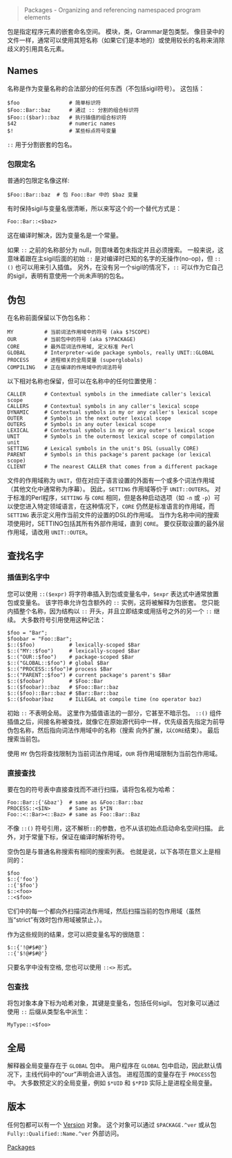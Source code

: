 > Packages - Organizing and referencing namespaced program elements

包是指定程序元素的嵌套命名空间。 模块，类，Grammar是包类型。 像目录中的文件一样，通常可以使用其短名称（如果它们是本地的）或使用较长的名称来消除歧义的引用具名元素。


## Names

名称是作为变量名称的合法部分的任何东西（不包括sigil符号）。 这包括：

```perl6
$foo                # 简单标识符
$Foo::Bar::baz      # 通过 :: 分割的组合标识符
$Foo::($bar)::baz   # 执行插值的组合标识符
$42                 # numeric names
$!                  # 某些标点符号变量
```

`::` 用于分割嵌套的包名。

### 包限定名

普通的包限定名像这样:

```perl6
$Foo::Bar::baz  # 包 Foo::Bar 中的 $baz 变量
```

有时保持sigil与变量名很清晰，所以来写这个的一个替代方式是：

```perl6
Foo::Bar::<$baz>
```

这在编译时解决，因为变量名是一个常量。

如果 `::` 之前的名称部分为 null，则意味着包未指定并且必须搜索。 一般来说，这意味着跟在主sigil后面的初始 `::` 是对编译时已知的名字的无操作(no-op)，但 `::()` 也可以用来引入插值。 另外，在没有另一个sigil的情况下，`::` 可以作为它自己的sigil，表明有意使用一个尚未声明的包名。

## 伪包

在名称前面保留以下伪包名称：

```perl6
MY          # 当前词法作用域中的符号 (aka $?SCOPE)
OUR         # 当前包中的符号 (aka $?PACKAGE)
CORE        # 最外层词法作用域, 定义标准 Perl
GLOBAL      # Interpreter-wide package symbols, really UNIT::GLOBAL
PROCESS     # 进程相关的全局变量 (superglobals)
COMPILING   # 正在编译的作用域中的词法符号
```

以下相对名称也保留，但可以在名称中的任何位置使用：

```perl6
CALLER      # Contextual symbols in the immediate caller's lexical scope
CALLERS     # Contextual symbols in any caller's lexical scope
DYNAMIC     # Contextual symbols in my or any caller's lexical scope
OUTER       # Symbols in the next outer lexical scope
OUTERS      # Symbols in any outer lexical scope
LEXICAL     # Contextual symbols in my or any outer's lexical scope
UNIT        # Symbols in the outermost lexical scope of compilation unit
SETTING     # Lexical symbols in the unit's DSL (usually CORE)
PARENT      # Symbols in this package's parent package (or lexical scope)
CLIENT      # The nearest CALLER that comes from a different package
```

文件的作用域称为 `UNIT`，但在对应于语言设置的外面有一个或多个词法作用域（其他文化中通常称为序幕）。 因此，`SETTING` 作用域等价于 `UNIT::OUTERS`。 对于标准的Perl程序，`SETTING` 与 `CORE` 相同，但是各种启动选项（如 `-n` 或 `-p`）可以使您进入特定领域语言，在这种情况下，`CORE` 仍然是标准语言的作用域，而 `SETTING` 表示定义用作当前文件的设置的DSL的作用域。 当作为名称中间的搜索项使用时，SETTING包括其所有外部作用域，直到 `CORE`。 要仅获取设置的最外层作用域，请改用 `UNIT::OUTER`。


## 查找名字

### 插值到名字中

您可以使用 `::($expr)` 将字符串插入到包或变量名中，`$expr` 表达式中通常放置包或变量名。 该字符串允许包含额外的 `::` 实例，这将被解释为包嵌套。 您只能内插整个名称，因为结构以 `::` 开头，并且立即结束或用括号之外的另一个 `::` 继续。 大多数符号引用使用这种记法：

```perl6
$foo = "Bar";
$foobar = "Foo::Bar";
$::($foo)           # lexically-scoped $Bar
$::("MY::$foo")     # lexically-scoped $Bar
$::("OUR::$foo")    # package-scoped $Bar
$::("GLOBAL::$foo") # global $Bar
$::("PROCESS::$foo")# process $Bar
$::("PARENT::$foo") # current package's parent's $Bar
$::($foobar)        # $Foo::Bar
$::($foobar)::baz   # $Foo::Bar::baz
$::($foo)::Bar::baz # $Bar::Bar::baz
$::($foobar)baz     # ILLEGAL at compile time (no operator baz)
```

初始 `::` 不表明全局。 这里作为插值语法的一部分，它甚至不暗示包。 `::()` 组件插值之后，间接名称被查找，就像它在原始源代码中一样，优先级首先指定为前导伪包名称，然后指向词法作用域中的名称（搜索 向外扩展，以`CORE`结束）。 最后搜索当前包。

使用 `MY` 伪包将查找限制为当前词法作用域，`OUR` 将作用域限制为当前包作用域。


### 直接查找

要在包的符号表中直接查找而不进行扫描，请将包名视为哈希：

```perl6
Foo::Bar::{'&baz'}  # same as &Foo::Bar::baz
PROCESS::<$IN>      # Same as $*IN
Foo::<::Bar><::Baz> # same as Foo::Bar::Baz
```

不像 `::()` 符号引用，这不解析`::`的参数，也不从该初始点启动命名空间扫描。 此外，对于常量下标，保证在编译时解析符号。

空伪包是与普通名称搜索有相同的搜索列表。 也就是说，以下各项在意义上是相同的：

```perl6
$foo
$::{'foo'}
::{'$foo'}
$::<foo>
::<$foo>
```

它们中的每一个都向外扫描词法作用域，然后扫描当前的包作用域（虽然当“strict”有效时包作用域被禁止，）。

作为这些规则的结果，您可以把变量名写的很随意：

```perl6
$::{'!@#$#@'}
::{'$!@#$#@'}
```

只要名字中没有空格, 您也可以使用 `::<>` 形式。

### 包查找

将包对象本身下标为哈希对象，其键是变量名，包括任何sigil。 包对象可以通过使用 `::` 后缀从类型名中派生：

```perl6
MyType::<$foo>
```

## 全局

解释器全局变量存在于 `GLOBAL` 包中。 用户程序在 `GLOBAL` 包中启动，因此默认情况下，主线代码中的“our”声明会进入该包。 进程范围的变量存在于 `PROCESS`包中。 大多数预定义的全局变量，例如 `$*UID` 和 `$*PID` 实际上是进程全局变量。

## 版本

任何包都可以有一个 [Version](https://docs.perl6.org/type/Version) 对象。 这个对象可以通过 `$PACKAGE.^ver` 或从包 `Fully::Qualified::Name.^ver` 外部访问。

[Packages](https://docs.perl6.org/language/packages)
